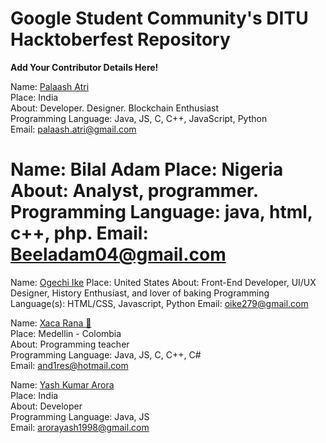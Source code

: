 # Google Student Community's DITU Hacktoberfest Repository

 **Add Your Contributor Details Here!**

Name: [Palaash Atri](https://github.com/PalaashA/)<br/>
Place: India<br/>
About: Developer. Designer. Blockchain Enthusiast<br/>
Programming Language: Java, JS, C, C++, JavaScript, Python<br/>
Email: palaash.atri@gmail.com<br/>


Name: Bilal Adam
Place: Nigeria
About: Analyst, programmer.
Programming Language: java, html, c++, php.
Email: Beeladam04@gmail.com
=======
Name: [Ogechi Ike](https://github.com/BlackMG27)
Place: United States
About: Front-End Developer, UI/UX Designer, History Enthusiast, and lover of baking
Programming Language(s): HTML/CSS, Javascript, Python
Email: oike279@gmail.com

Name: [Xaca Rana :frog:](https://github.com/xaca/)<br/>
Place: Medellin - Colombia<br/>
About: Programming teacher<br/>
Programming Language: Java, JS, C, C++, C#<br/>
Email: and1res@hotmail.com<br/>

Name: [Yash Kumar Arora](https://github.com/arora-yash/)<br/>
Place: India<br/>
About: Developer<br/>
Programming Language: Java, JS<br/>
Email: arorayash1998@gmail.com<br/>
